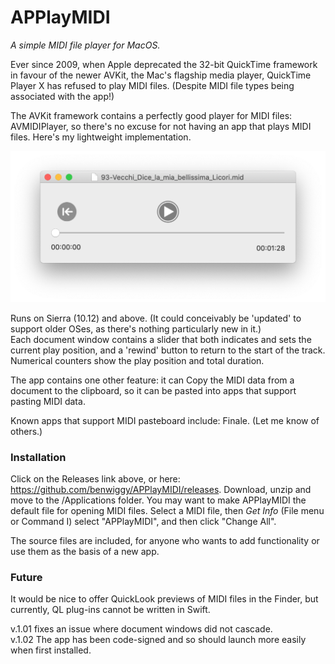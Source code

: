 # APPlayMIDI
_A simple MIDI file player for MacOS._

Ever since 2009, when Apple deprecated the 32-bit QuickTime framework in favour of the newer AVKit, the Mac's flagship media player, QuickTime Player X has refused to play MIDI files. (Despite MIDI file types being associated with the app!)

The AVKit framework contains a perfectly good player for MIDI files: AVMIDIPlayer, so there's no excuse for not having an app that plays MIDI files. Here's my lightweight implementation.

![alt text](img/window.png)

Runs on Sierra (10.12) and above. (It could conceivably be 'updated' to support older OSes, as there's nothing particularly new in it.)  
Each document window contains a slider that both indicates and sets the current play position, and a 'rewind' button to return to the start of the track. Numerical counters show the play position and total duration.

The app contains one other feature: it can Copy the MIDI data from a document to the clipboard, so it can be pasted into apps that support pasting MIDI data.

Known apps that support MIDI pasteboard include: Finale. (Let me know of others.)

### Installation ###
Click on the Releases link above, or here: https://github.com/benwiggy/APPlayMIDI/releases. Download, unzip and move to the /Applications folder. You may want to make APPlayMIDI the default file for opening MIDI files. Select a MIDI file, then _Get Info_ (File menu or Command I) select "APPlayMIDI", and then click "Change All".

The source files are included, for anyone who wants to add functionality or use them as the basis of a new app.

### Future ###  
It would be nice to offer QuickLook previews of MIDI files in the Finder, but currently, QL plug-ins cannot be written in Swift.

v.1.01 fixes an issue where document windows did not cascade.  
v.1.02 The app has been code-signed and so should launch more easily when first installed. 

